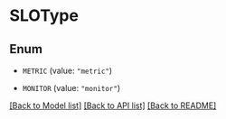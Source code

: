 # SLOType

## Enum

- `METRIC` (value: `"metric"`)

- `MONITOR` (value: `"monitor"`)

[[Back to Model list]](../README.md#documentation-for-models) [[Back to API list]](../README.md#documentation-for-api-endpoints) [[Back to README]](../README.md)
